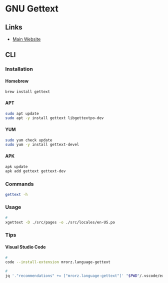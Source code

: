 # GNU Gettext

## Links

- [Main Website](https://gnu.org/software/gettext/)

## CLI

### Installation

#### Homebrew

```sh
brew install gettext
```

#### APT

```sh
sudo apt update
sudo apt -y install gettext libgettextpo-dev
```

#### YUM

```sh
sudo yum check update
sudo yum -y install gettext-devel
```

#### APK

```sh
apk update
apk add gettext gettext-dev
```

### Commands

```sh
gettext -h
```

### Usage

```sh
#
xgettext -D ./src/pages -o ./src/locales/en-US.po
```

### Tips

#### Visual Studio Code

```sh
#
code --install-extension mrorz.language-gettext

#
jq '."recommendations" += ["mrorz.language-gettext"]' "$PWD"/.vscode/extensions.json | sponge "$PWD"/.vscode/extensions.json
```
